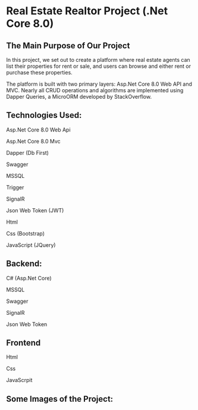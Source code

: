 # Real Estate Realtor Project (.Net Core 8.0)

## The Main Purpose of Our Project


In this project, we set out to create a platform where real estate agents can list their properties for rent or sale, and users can browse and either rent or purchase these properties.

The platform is built with two primary layers: Asp.Net Core 8.0 Web API and MVC. Nearly all CRUD operations and algorithms are implemented using Dapper Queries, a MicroORM developed by StackOverflow.

## Technologies Used:

Asp.Net Core 8.0 Web Api

Asp.Net Core 8.0 Mvc

Dapper (Db First)

Swagger

MSSQL

Trigger

SignalR

Json Web Token (JWT)

Html

Css (Bootstrap)

JavaScript (JQuery)


## Backend:


C# (Asp.Net Core)

MSSQL

Swagger

SignalR

Json Web Token

## Frontend

Html

Css

JavaScrpit

## Some Images of the Project:
